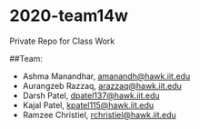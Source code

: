 # 2020-team14w
Private Repo for Class Work

##Team:
- Ashma Manandhar, amanandh@hawk.iit.edu
- Aurangzeb Razzaq, arazzaq@hawk.iit.edu
- Darsh Patel, dpatel137@hawk.iit.edu
- Kajal Patel, kpatel115@hawk.iit.edu
- Ramzee Christiel, rchristiel@hawk.iit.edu